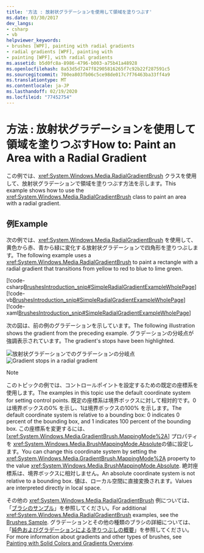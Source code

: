 ```yaml
---
title: '方法 : 放射状グラデーションを使用して領域を塗りつぶす'
ms.date: 03/30/2017
dev_langs:
- csharp
- vb
helpviewer_keywords:
- brushes [WPF], painting with radial gradients
- radial gradients [WPF], painting with
- painting [WPF], with radial gradients
ms.assetid: b5d0fc8a-8986-4796-b003-a75b41a48928
ms.openlocfilehash: 8a53d5d7247f82905816265f7c92b22f287591c5
ms.sourcegitcommit: 700ea803fb06c5ce98de017c7f76463ba33ff4a9
ms.translationtype: MT
ms.contentlocale: ja-JP
ms.lasthandoff: 02/19/2020
ms.locfileid: "77452754"
---
```

# <a name="how-to-paint-an-area-with-a-radial-gradient"></a><span data-ttu-id="a8bc9-102">方法 : 放射状グラデーションを使用して領域を塗りつぶす</span><span class="sxs-lookup"><span data-stu-id="a8bc9-102">How to: Paint an Area with a Radial Gradient</span></span>
<span data-ttu-id="a8bc9-103">この例では、<xref:System.Windows.Media.RadialGradientBrush> クラスを使用して、放射状グラデーションで領域を塗りつぶす方法を示します。</span><span class="sxs-lookup"><span data-stu-id="a8bc9-103">This example shows how to use the <xref:System.Windows.Media.RadialGradientBrush> class to paint an area with a radial gradient.</span></span>  
  
## <a name="example"></a><span data-ttu-id="a8bc9-104">例</span><span class="sxs-lookup"><span data-stu-id="a8bc9-104">Example</span></span>  
 <span data-ttu-id="a8bc9-105">次の例では、<xref:System.Windows.Media.RadialGradientBrush> を使用して、黄色から赤、青から緑に変化する放射状グラデーションで四角形を塗りつぶします。</span><span class="sxs-lookup"><span data-stu-id="a8bc9-105">The following example uses a <xref:System.Windows.Media.RadialGradientBrush> to paint a rectangle with a radial gradient that transitions from yellow to red to blue to lime green.</span></span>  
  
 [!code-csharp[BrushesIntroduction_snip#SimpleRadialGradientExampleWholePage](~/samples/snippets/csharp/VS_Snippets_Wpf/BrushesIntroduction_snip/CSharp/RadialGradientBrushSnippet.cs#simpleradialgradientexamplewholepage)]
 [!code-vb[BrushesIntroduction_snip#SimpleRadialGradientExampleWholePage](~/samples/snippets/visualbasic/VS_Snippets_Wpf/BrushesIntroduction_snip/visualbasic/radialgradientbrushsnippet.vb#simpleradialgradientexamplewholepage)]
 [!code-xaml[BrushesIntroduction_snip#SimpleRadialGradientExampleWholePage](~/samples/snippets/xaml/VS_Snippets_Wpf/BrushesIntroduction_snip/XAML/RadialGradientBrushSnippet.xaml#simpleradialgradientexamplewholepage)]  
  
 <span data-ttu-id="a8bc9-106">次の図は、前の例のグラデーションを示しています。</span><span class="sxs-lookup"><span data-stu-id="a8bc9-106">The following illustration shows the gradient from the preceding example.</span></span> <span data-ttu-id="a8bc9-107">グラデーションの分岐点が強調表示されています。</span><span class="sxs-lookup"><span data-stu-id="a8bc9-107">The gradient's stops have been highlighted.</span></span>  
  
 <span data-ttu-id="a8bc9-108">![放射状グラデーションでのグラデーションの分岐点](./media/wcpsdk-graphicsmm-4gradientstops-rg.png "wcpsdk_graphicsmm_4gradientstops_rg")</span><span class="sxs-lookup"><span data-stu-id="a8bc9-108">![Gradient stops in a radial gradient](./media/wcpsdk-graphicsmm-4gradientstops-rg.png "wcpsdk_graphicsmm_4gradientstops_rg")</span></span>  
  
> [!NOTE]
> <span data-ttu-id="a8bc9-109">このトピックの例では、コントロールポイントを設定するための既定の座標系を使用します。</span><span class="sxs-lookup"><span data-stu-id="a8bc9-109">The examples in this topic use the default coordinate system for setting control points.</span></span> <span data-ttu-id="a8bc9-110">既定の座標系は境界ボックスに対して相対的です。0は境界ボックスの0% を示し、1は境界ボックスの100% を示します。</span><span class="sxs-lookup"><span data-stu-id="a8bc9-110">The default coordinate system is relative to a bounding box: 0 indicates 0 percent of the bounding box, and 1 indicates 100 percent of the bounding box.</span></span> <span data-ttu-id="a8bc9-111">この座標系を変更するには、[<xref:System.Windows.Media.GradientBrush.MappingMode%2A>] プロパティを <xref:System.Windows.Media.BrushMappingMode.Absolute>の値に設定します。</span><span class="sxs-lookup"><span data-stu-id="a8bc9-111">You can change this coordinate system by setting the <xref:System.Windows.Media.GradientBrush.MappingMode%2A> property to the value <xref:System.Windows.Media.BrushMappingMode.Absolute>.</span></span> <span data-ttu-id="a8bc9-112">絶対座標系は、境界ボックスに相対しません。</span><span class="sxs-lookup"><span data-stu-id="a8bc9-112">An absolute coordinate system is not relative to a bounding box.</span></span> <span data-ttu-id="a8bc9-113">値は、ローカル空間に直接変換されます。</span><span class="sxs-lookup"><span data-stu-id="a8bc9-113">Values are interpreted directly in local space.</span></span>  
  
 <span data-ttu-id="a8bc9-114">その他の <xref:System.Windows.Media.RadialGradientBrush> 例については、「[ブラシのサンプル](https://github.com/Microsoft/WPF-Samples/tree/master/Graphics/Brushes)」を参照してください。</span><span class="sxs-lookup"><span data-stu-id="a8bc9-114">For additional <xref:System.Windows.Media.RadialGradientBrush> examples, see the [Brushes Sample](https://github.com/Microsoft/WPF-Samples/tree/master/Graphics/Brushes).</span></span> <span data-ttu-id="a8bc9-115">グラデーションとその他の種類のブラシの詳細については、「[純色およびグラデーションによる塗りつぶしの概要](painting-with-solid-colors-and-gradients-overview.md)」を参照してください。</span><span class="sxs-lookup"><span data-stu-id="a8bc9-115">For more information about gradients and other types of brushes, see [Painting with Solid Colors and Gradients Overview](painting-with-solid-colors-and-gradients-overview.md).</span></span>
